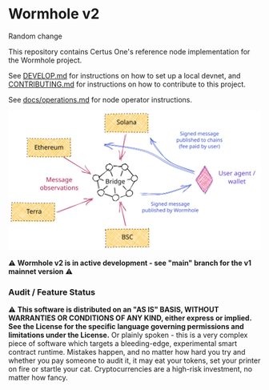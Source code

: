 # Wormhole v2

Random change

This repository contains Certus One's reference node implementation for the Wormhole project.

See [DEVELOP.md](DEVELOP.md) for instructions on how to set up a local devnet, and
[CONTRIBUTING.md](CONTRIBUTING.md) for instructions on how to contribute to this project.

See [docs/operations.md](docs/operations.md) for node operator instructions.

![](docs/images/overview.svg)

⚠ **Wormhole v2 is in active development - see "main" branch for the v1 mainnet version** ⚠

### Audit / Feature Status

⚠ **This software is distributed on an "AS IS" BASIS, WITHOUT WARRANTIES OR CONDITIONS OF ANY KIND, either express or
implied. See the License for the specific language governing permissions and limitations under the License.** Or plainly
spoken - this is a very complex piece of software which targets a bleeding-edge, experimental smart contract runtime.
Mistakes happen, and no matter how hard you try and whether you pay someone to audit it, it may eat your tokens, set
your printer on fire or startle your cat. Cryptocurrencies are a high-risk investment, no matter how fancy.
